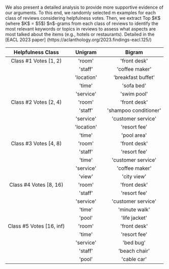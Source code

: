 <br />
We also present a detailed analysis to provide more supportive evidence of our arguments. To this end, we randomly selected m examples for each class of reviews considering helpfulness votes. Then, we extract Top $K$ (where $K$ = $5$) $n$-grams from each class of reviews to identify the most relevant keywords or topics in reviews to assess what aspects are most talked about the items (e.g., hotels or restaurants). Detailed in the [EACL 2023 paper] (https://aclanthology.org/2023.findings-eacl.125/)



<br />




|       Helpfulness Class      |   |   Unigram  |   |         Bigram        |
|:----------------------------:|---|:----------:|---|:---------------------:|
|       Class #1 Votes [1, 2)  |   |   'room'   |   |      'front desk'     |
|                              |   |   'staff'  |   |     'coffee maker'    |
|                              |   | 'location' |   |   'breakfast buffet'  |
|                              |   |   'time'   |   |       'sofa bed'      |
|                              |   |  'service' |   |      'swim pool'      |
|       Class #2 Votes [2, 4)  |   |   'room'   |   |      'front desk'     |
|                              |   |   'staff'  |   | 'shampoo conditioner' |
|                              |   |  'service' |   |   'customer service'  |
|                              |   | 'location' |   |      'resort fee'     |
|                              |   |   'time'   |   |      'pool area'      |
|       Class #3 Votes [4, 8)  |   |   'room'   |   |      'front desk'     |
|                              |   |   'staff'  |   |      'resort fee'     |
|                              |   |   'time'   |   |   'customer service'  |
|                              |   |  'service' |   |     'coffee maker'    |
|                              |   |   'view'   |   |      'city view'      |
|      Class #4 Votes [8, 16)  |   |   'room'   |   |      'front desk'     |
|                              |   |   'staff'  |   |      'resort fee'     |
|                              |   |  'service' |   |   'customer service'  |
|                              |   |   'time'   |   |     'minute walk'     |
|                              |   |   'pool'   |   |     'life jacket'     |
|     Class #5 Votes [16, inf) |   |   'room'   |   |      'front desk'     |
|                              |   |   'time'   |   |      'resort fee'     |
|                              |   |  'service' |   |       'bed bug'       |
|                              |   |   'staff'  |   |     'beach chair'     |
|                              |   |   'pool'   |   |      'cable car'      |